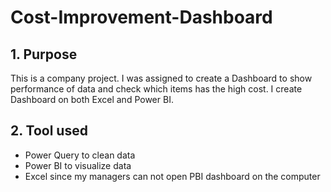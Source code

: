 # Cost-Improvement-Dashboard
## 1. Purpose

This is a company project. I was assigned to create a Dashboard to show performance of data and check which items has the high cost. 
I create Dashboard on both Excel and Power BI. 

## 2. Tool used
- Power Query to clean data
- Power BI to visualize data
- Excel since my managers can not open PBI dashboard on the computer



